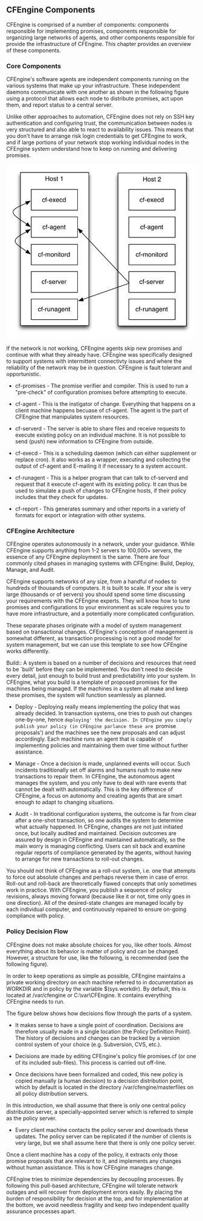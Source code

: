 ## CFEngine Components

CFEngine is comprised of a number of components: components
responsible for implementing promises, components responsible for
organizing large networks of agents, and other components responsible
for provide the infrastructure of CFEngine. This chapter provides an
overview of these components.

### Core Components

CFEngine's software agents are independent components running on the
various systems that make up your infrastructure. These independent
daemons communicate with one another as shown in the following figure
using a protocol that allows each node to distribute promises, act
upon them, and report status to a central server.

Unlike other approaches to automation, CFEngine does not rely on SSH
key authentication and configuring trust, the communication between
nodes is very structured and also able to react to availability
issues. This means that you don't have to arrange risk login
credentials to get CFEngine to work, and if large portions of your
network stop working individual nodes in the CFEngine system
understand how to keep on running and delivering promises.

![](fig/components-overview.png)

If the network is not working, CFEngine agents skip new promises and
continue with what they already have. CFEngine was specifically
designed to support systems with intermittent connectivty issues and
where the reliability of the network may be in question. CFEngine is
fault tolerant and opportunistic.

* cf-promises - The promise verifier and compiler. This is used to run a "pre-check" of configuration promises before attempting to execute.

* cf-agent - This is the instigator of change. Everything that happens on a client machine happens becuase of cf-agent. The agent is the part of CFEngine that manipulates system resources.

* cf-serverd - The server is able to share files and receive requests to execute existing policy on an individual machine. It is not possible to send (push) new information to CFEngine from outside. 

* cf-execd - This is a scheduling daemon (which can either supplement or replace cron). It also works as a wrapper, executing and collecting the output of cf-agent and E-mailing it if necessary to a system account.

* cf-runagent - This is a helper program that can talk to cf-serverd and request that it execute cf-agent with its existing policy. It can thus be used to simulate a push of changes to CFEngine hosts, if their policy includes that they check for updates.
 
* cf-report - This generates summary and other reports in a variety of formats for export or integration with other systems.

### CFEngine Architecture

CFEngine operates autonomously in a network, under your guidance.
While CFEngine supports anything from 1-2 servers to 100,000+ servers,
the essence of any CFEngine deployment is the same. There are four
commonly cited phases in managing systems with CFEngine: Build,
Deploy, Manage, and Audit.

CFEngine supports networks of any size, from a handful of nodes to
hundreds of thousands of computers. It is built to scale. If your site
is very large (thousands or of servers) you should spend some time
discussing your requirements with the CFEngine experts. They will know
how to tune promises and configurations to your environment as scale
requires you to have more infrastructure, and a potentially more
complicated configuration.

These separate phases originate with a model of system management
based on transactional changes. CFEngine's conception of management is
somewhat different, as transaction processing is not a good model for
system management, but we can use this template to see how CFEngine
works differently.

Build::
    A system is based on a number of decisions and resources that need to be `built' before they can be implemented. You don't need to decide every detail, just enough to build trust and predictability into your system. In CFEngine, what you build is a template of proposed promises for the machines being managed.  If the machines in a system all make and keep these promises, the system will function seamlessly as planned.

* Deploy - Deploying really means implementing the policy that was already decided. In transaction systems, one tries to push out changes one-by-one, hence `deploying' the decision. In CFEngine you simply publish your policy (in CFEngine parlance these are `promise proposals') and the machines see the new proposals and can adjust accordingly. Each machine runs an agent that is capable of implementing policies and maintaining them over time without further assistance. 

* Manage - Once a decision is made, unplanned events will occur. Such incidents traditionally set off alarms and humans rush to make new transactions to repair them.  In CFEngine, the autonomous agent manages the system, and you only have to deal with rare events that cannot be dealt with automatically.  This is the key difference of CFEngine, a focus on autonomy and creating agents that are smart enough to adapt to changing situations.

* Audit - In traditional configuration systems, the outcome is far from clear after a one-shot transaction, so one audits the system to determine what actually happened. In CFEngine, changes are not just initiated once, but locally audited and maintained. Decision outcomes are assured by design in CFEngine and maintained automatically, so the main worry is managing conflicting. Users can sit back and examine regular reports of compliance generated by the agents, without having to arrange for new transactions to roll-out changes.

You should not think of CFEngine as a roll-out system, i.e. one that attempts to force out absolute changes and perhaps reverse them in case of error. Roll-out and roll-back are theoretically flawed concepts that only sometimes work in practice. With CFEngine, you publish a sequence of policy revisions, always moving forward (because like it or not, time only goes in one direction). All of the desired-state changes are managed locally by each individual computer, and continuously repaired to ensure on-going compliance with policy.

### Policy Decision Flow

CFEngine does not make absolute choices for you, like other tools.  Almost everything about its behavior is matter of policy and can be changed. However, a structure for use, like the following, is recommended (see the following figure).

In order to keep operations as simple as possible, CFEngine maintains a private working directory on each machine referred to in documentation as WORKDIR and in policy by the variable $(sys.workdir). By default, this is located at /var/cfengine or C:\var\CFEngine. It contains everything CFEngine needs to run.

The figure below shows how decisions flow through the parts of a system.

* It makes sense to have a single point of coordination. Decisions are therefore usually made in a single location (the Policy Definition Point). The history of decisions and changes can be tracked by a version control system of your choice (e.g. Subversion, CVS, etc.).

* Decisions are made by editing CFEngine's policy file promises.cf (or one of its included sub-files). This process is carried out off-line.

* Once decisions have been formalized and coded, this new policy is copied manually (a human decision) to a decision distribution point, which by default is located in the directory /var/cfengine/masterfiles
on all policy distribution servers. 

In this introduction, we shall assume that there is only one central policy distribution server, a specially-appointed server which is referred to simple as the policy server.

* Every client machine contacts the policy server and downloads these updates. The policy server can be replicated if the number of clients is very large, but we shall assume here that there is only one policy server.

Once a client machine has a copy of the policy, it extracts only those promise proposals that are relevant to it, and implements any changes without human assistance. This is how CFEngine manages change.

CFEngine tries to minimize dependencies by decoupling processes. By following this pull-based architecture, CFEngine will tolerate network outages and will recover from deployment errors easily. By placing the burden of responsibility for decision at the top, and for implementation at the bottom, we avoid needless fragility and keep two independent quality assurance processes apart.
